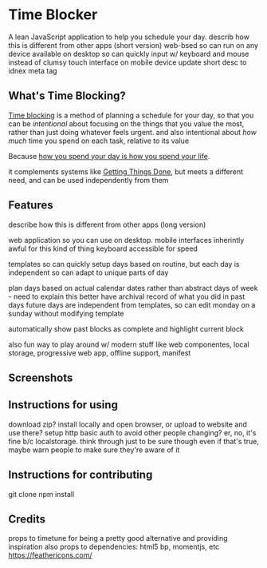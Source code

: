 # Time Blocker

A lean JavaScript application to help you schedule your day.
describ how this is different from other apps (short version)
	web-bsed so can run on any device
	available on desktop so can quickly input w/ keyboard and mouse instead of clumsy touch interface on mobile device
update short desc to idnex meta tag


## What's Time Blocking?

[Time blocking](http://calnewport.com/blog/2013/12/21/deep-habits-the-importance-of-planning-every-minute-of-your-work-day/) is a method of planning a schedule for your day, so that you can be *intentional* about focusing on the things that you value the most, rather than just doing whatever feels urgent.
and also intentional about *how much* time you spend on each task, relative to its value 

Because [how you spend your day is how you spend your life](https://www.goodreads.com/quotes/530337-how-we-spend-our-days-is-of-course-how-we).

it complements systems like [Getting Things Done](https://www.youtube.com/watch?v=NnnaJkKdwjU), but meets a different need, and can be used independently from them 


## Features

describe how this is different from other apps (long version)

web application so you can use on desktop. mobile interfaces inherintly awful for this kind of thing
keyboard accessible for speed

templates so can quickly setup days based on routine, but each day is independent so can adapt to unique parts of day

plan days based on actual calendar dates rather than abstract days of week - need to explain this better
	have archival record of what you did in past days
	future days are independent from templates, so can edit monday on a sunday without modifying template

automatically show past blocks as complete and highlight current block 


also fun way to play around w/ modern stuff like web componentes, local storage, progressive web app, offline support, manifest



## Screenshots


## Instructions for using

download zip? install locally and open browser, or upload to website and use there?
setup http basic auth to avoid other people changing?
	er, no, it's fine b/c localstorage. think through just to be sure though
	even if that's true, maybe warn people to make sure they're aware of it
	

## Instructions for contributing

git clone
npm install 


## Credits

props to timetune for being a pretty good alternative and providing inspiration
also props to dependencies: html5 bp, momentjs, etc
https://feathericons.com/
